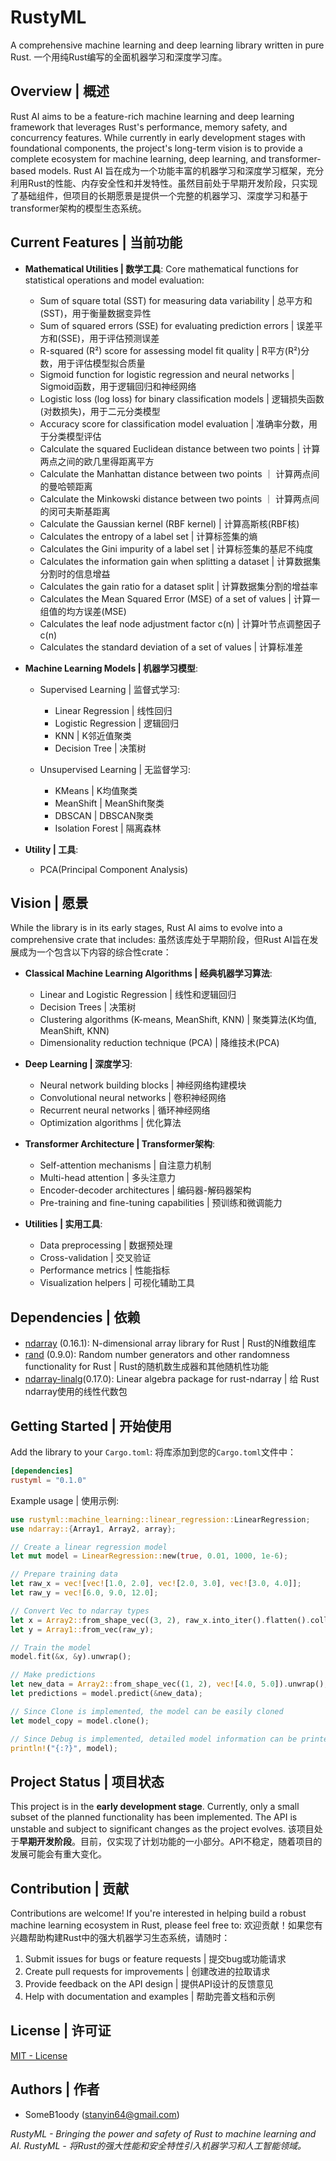 # RustyML
A comprehensive machine learning and deep learning library written in pure Rust.
一个用纯Rust编写的全面机器学习和深度学习库。
## Overview | 概述
Rust AI aims to be a feature-rich machine learning and deep learning framework that leverages Rust's performance, memory safety, and concurrency features. While currently in early development stages with foundational components, the project's long-term vision is to provide a complete ecosystem for machine learning, deep learning, and transformer-based models.
Rust AI 旨在成为一个功能丰富的机器学习和深度学习框架，充分利用Rust的性能、内存安全性和并发特性。虽然目前处于早期开发阶段，只实现了基础组件，但项目的长期愿景是提供一个完整的机器学习、深度学习和基于transformer架构的模型生态系统。
## Current Features | 当前功能
- **Mathematical Utilities | 数学工具**: Core mathematical functions for statistical operations and model evaluation:
    - Sum of square total (SST) for measuring data variability | 总平方和(SST)，用于衡量数据变异性
    - Sum of squared errors (SSE) for evaluating prediction errors | 误差平方和(SSE)，用于评估预测误差
    - R-squared (R²) score for assessing model fit quality | R平方(R²)分数，用于评估模型拟合质量
    - Sigmoid function for logistic regression and neural networks | Sigmoid函数，用于逻辑回归和神经网络
    - Logistic loss (log loss) for binary classification models | 逻辑损失函数(对数损失)，用于二元分类模型
    - Accuracy score for classification model evaluation | 准确率分数，用于分类模型评估
    - Calculate the squared Euclidean distance between two points | 计算两点之间的欧几里得距离平方
    - Calculate the Manhattan distance between two points ｜ 计算两点间的曼哈顿距离
    - Calculate the Minkowski distance between two points ｜ 计算两点间的闵可夫斯基距离
    - Calculate the Gaussian kernel (RBF kernel) | 计算高斯核(RBF核)
    - Calculates the entropy of a label set | 计算标签集的熵
    - Calculates the Gini impurity of a label set | 计算标签集的基尼不纯度
    - Calculates the information gain when splitting a dataset | 计算数据集分割时的信息增益
    - Calculates the gain ratio for a dataset split | 计算数据集分割的增益率
    - Calculates the Mean Squared Error (MSE) of a set of values | 计算一组值的均方误差(MSE)
    - Calculates the leaf node adjustment factor c(n) | 计算叶节点调整因子 c(n)
    - Calculates the standard deviation of a set of values | 计算标准差


- **Machine Learning Models | 机器学习模型**:
    - Supervised Learning | 监督式学习:
      - Linear Regression | 线性回归
      - Logistic Regression | 逻辑回归
      - KNN | K邻近值聚类
      - Decision Tree | 决策树

    - Unsupervised Learning | 无监督学习:
      - KMeans | K均值聚类
      - MeanShift | MeanShift聚类
      - DBSCAN | DBSCAN聚类
      - Isolation Forest | 隔离森林


- **Utility | 工具**:
  - PCA(Principal Component Analysis)

## Vision | 愿景
While the library is in its early stages, Rust AI aims to evolve into a comprehensive crate that includes:
虽然该库处于早期阶段，但Rust AI旨在发展成为一个包含以下内容的综合性crate：
- **Classical Machine Learning Algorithms | 经典机器学习算法**:
    - Linear and Logistic Regression | 线性和逻辑回归
    - Decision Trees | 决策树
    - Clustering algorithms (K-means, MeanShift, KNN) | 聚类算法(K均值, MeanShift, KNN)
    - Dimensionality reduction technique (PCA) | 降维技术(PCA)

- **Deep Learning | 深度学习**:
    - Neural network building blocks | 神经网络构建模块
    - Convolutional neural networks | 卷积神经网络
    - Recurrent neural networks | 循环神经网络
    - Optimization algorithms | 优化算法

- **Transformer Architecture | Transformer架构**:
    - Self-attention mechanisms | 自注意力机制
    - Multi-head attention | 多头注意力
    - Encoder-decoder architectures | 编码器-解码器架构
    - Pre-training and fine-tuning capabilities | 预训练和微调能力

- **Utilities | 实用工具**:
    - Data preprocessing | 数据预处理
    - Cross-validation | 交叉验证
    - Performance metrics | 性能指标
    - Visualization helpers | 可视化辅助工具

## Dependencies | 依赖
- [ndarray](https://crates.io/crates/ndarray) (0.16.1): N-dimensional array library for Rust | Rust的N维数组库
- [rand](https://crates.io/crates/rand) (0.9.0): Random number generators and other randomness functionality for Rust | Rust的随机数生成器和其他随机性功能
- [ndarray-linalg](https://crates.io/crates/ndarray-linalg)(0.17.0): Linear algebra package for rust-ndarray | 给 Rust ndarray使用的线性代数包

## Getting Started | 开始使用
Add the library to your `Cargo.toml`:
将库添加到您的`Cargo.toml`文件中：
``` toml
[dependencies]
rustyml = "0.1.0"
```
Example usage | 使用示例:
``` rust
use rustyml::machine_learning::linear_regression::LinearRegression;
use ndarray::{Array1, Array2, array};

// Create a linear regression model
let mut model = LinearRegression::new(true, 0.01, 1000, 1e-6);

// Prepare training data
let raw_x = vec![vec![1.0, 2.0], vec![2.0, 3.0], vec![3.0, 4.0]];
let raw_y = vec![6.0, 9.0, 12.0];

// Convert Vec to ndarray types
let x = Array2::from_shape_vec((3, 2), raw_x.into_iter().flatten().collect()).unwrap();
let y = Array1::from_vec(raw_y);

// Train the model
model.fit(&x, &y).unwrap();

// Make predictions
let new_data = Array2::from_shape_vec((1, 2), vec![4.0, 5.0]).unwrap();
let predictions = model.predict(&new_data);

// Since Clone is implemented, the model can be easily cloned
let model_copy = model.clone();

// Since Debug is implemented, detailed model information can be printed
println!("{:?}", model);
```
## Project Status | 项目状态
This project is in the **early development stage**. Currently, only a small subset of the planned functionality has been implemented. The API is unstable and subject to significant changes as the project evolves.
该项目处于**早期开发阶段**。目前，仅实现了计划功能的一小部分。API不稳定，随着项目的发展可能会有重大变化。
## Contribution | 贡献
Contributions are welcome! If you're interested in helping build a robust machine learning ecosystem in Rust, please feel free to:
欢迎贡献！如果您有兴趣帮助构建Rust中的强大机器学习生态系统，请随时：
1. Submit issues for bugs or feature requests | 提交bug或功能请求
2. Create pull requests for improvements | 创建改进的拉取请求
3. Provide feedback on the API design | 提供API设计的反馈意见
4. Help with documentation and examples | 帮助完善文档和示例

## License | 许可证
[MIT - License](https://github.com/SomeB1oody/RustyML/blob/master/LICENSE)
## Authors | 作者
- SomeB1oody (stanyin64@gmail.com)

_RustyML - Bringing the power and safety of Rust to machine learning and AI._
_RustyML - 将Rust的强大性能和安全特性引入机器学习和人工智能领域。_
